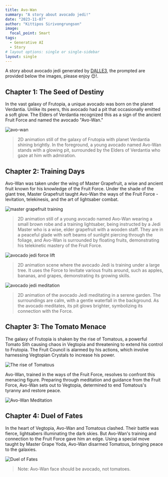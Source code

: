 ```yaml
---
title: Avo-Wan
summary: "A story about avocado jedi!" 
date: "2023-11-07"
author: "Kittipos Sirivongrungson"
image:
  focal_point: Smart
tags: 
  - Generative AI
  - Story
# layout options: single or single-sidebar
layout: single
---
```


A story about avocado jedi generated by [DALLE3](https://openai.com/dall-e-3), the prompted are provided below the images, please enjoy 😊!.

## Chapter 1: The Seed of Destiny

In the vast galaxy of Frutopia, a unique avocado was born on the planet Verdantia. Unlike its peers, this avocado had a pit that occasionally emitted a soft glow. The Elders of Verdantia recognized this as a sign of the ancient Fruit Force and named the avocado "Avo-Wan."

![avo-wan](./img/avojedi-avowan.png)

> 2D animation still of the galaxy of Frutopia with planet Verdantia shining brightly. In the foreground, a young avocado named Avo-Wan stands with a glowing pit, surrounded by the Elders of Verdantia who gaze at him with admiration.

## Chapter 2: Training Days

Avo-Wan was taken under the wing of Master Grapefruit, a wise and ancient fruit known for his knowledge of the Fruit Force. Under the shade of the giant tree, Master Grapefruit taught Avo-Wan the ways of the Fruit Force - levitation, telekinesis, and the art of lightsaber combat.

![master grapefruit training](./img/avojedi-master-grapefruit.png)

>2D animation still of a young avocado named Avo-Wan wearing a small brown robe and a training lightsaber, being instructed by a Jedi Master who is a wise, elder grapefruit with a wooden staff. They are in a peaceful glade with soft beams of sunlight piercing through the foliage, and Avo-Wan is surrounded by floating fruits, demonstrating his telekinetic mastery of the Fruit Force.

![avocado jedi force lift](./img/avojedi-force.png)

> 2D animation scene where the avocado Jedi is training under a large tree. It uses the Force to levitate various fruits around, such as apples, bananas, and grapes, demonstrating its growing skills.

![avocado jedi meditation](./img/avojedi-meditate.png)

> 2D animation of the avocado Jedi meditating in a serene garden. The surroundings are calm, with a gentle waterfall in the background. As the avocado meditates, its pit glows brighter, symbolizing its connection with the Force.


## Chapter 3: The Tomato Menace

The galaxy of Frutopia is shaken by the rise of Tomatous, a powerful Tomato Sith causing chaos in Vegtopia and threatening to extend his control to Frutopia. The Fruit Council is alarmed by his actions, which involve harnessing Vegtopian Crystals to increase his power. 

![The rise of Tomatous](./img/ch3_Tomatous.png)



Avo-Wan, trained in the ways of the Fruit Force, resolves to confront this menacing figure. Preparing through meditation and guidance from the Fruit Force, Avo-Wan sets out to Vegtopia, determined to end Tomatous's tyranny and restore peace.


![Avo-Wan Meditation](./img/ch3_avo-wan_prepare.png)

## Chapter 4: Duel of Fates

In the heart of Vegtopia, Avo-Wan and Tomatous clashed. Their battle was fierce, lightsabers illuminating the dark skies. But Avo-Wan's training and connection to the Fruit Force gave him an edge. Using a special move taught by Master Grape Yoda, Avo-Wan disarmed Tomatous, bringing peace to the galaxies.

![Duel of Fates](./img/ch4_duel-of-fates.png)

> Note: Avo-Wan face should be avocado, not tomatoes. 